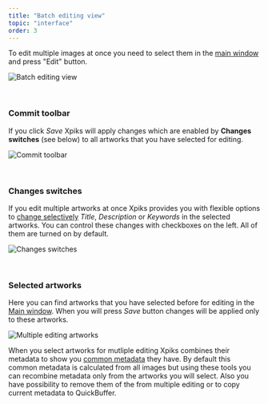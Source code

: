 ```yaml
---
title: "Batch editing view"
topic: "interface"
order: 3
---
```


To edit multiple images at once you need to select them in the <a href='{{< misc/rel "/tutorials/interface-mainview/" >}}'>main window</a> and press "Edit" button.

<p>
  <img alt="Batch editing view" src='{{< misc/rel "/images/tutorials/interface/multiple-edit-window.png" >}}' class="small-12 large-12" />
</p>

<br />

<h3>Commit toolbar</h3>

If you click _Save_ Xpiks will apply changes which are enabled by **Changes switches** (see below) to all artworks that you have selected for editing.

<p>
  <img alt="Commit toolbar" src='{{< misc/rel "/images/tutorials/interface/commit-toolbar.png" >}}' class="small-12 large-12" />
</p>

<br />

<h3>Changes switches</h3>

If you edit multiple artworks at once Xpiks provides you with flexible options to <a href='{{< misc/rel "/tutorials/batch-partial/" >}}'>change selectively</a> _Title_, _Description_ or _Keywords_ in the selected artworks. You can control these changes with checkboxes on the left. All of them are turned on by default.

<p>
  <img alt="Changes switches" src='{{< misc/rel "/images/tutorials/interface/changes-switches.png" >}}' class="small-12 large-12" />
</p>

<br />

<h3>Selected artworks</h3>

Here you can find artworks that you have selected before for editing in the <a href='{{< misc/rel "/tutorials/interface-mainview/" >}}'>Main window</a>. When you will press _Save_ button changes will be applied only to these artworks.

<p>
  <img alt="Multiple editing artworks" src='{{< misc/rel "/images/tutorials/interface/multiple-roster.png" >}}' class="small-12 large-12" />
</p>

When you select artworks for mutliple editing Xpiks combines their metadata to show you <a href='{{< misc/rel "/tutorials/batch-basic/" >}}'>common metadata</a> they have. By default this common metadata is calculated from all images but using these tools you can recombine metadata only from the artworks you will select. Also you have possibility to remove them of the from multiple editing or to copy current metadata to QuickBuffer.

<br />
